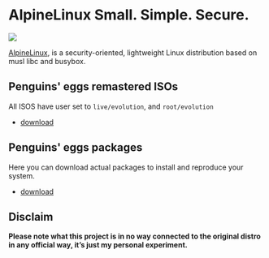 # AlpineLinux Small. Simple. Secure.
![](/img/alpine.svg)

[AlpineLinux](https://alpinelinux.org/), is a security-oriented, lightweight Linux distribution based on musl libc and busybox.

## Penguins' eggs remastered ISOs
All ISOS have user set to ```live/evolution```, and ```root/evolution```

* [download](https://#)

## Penguins' eggs packages
Here you can download actual packages to install and reproduce your system.

* [download](https://#)

## Disclaim
__Please note what this project is in no way connected to the original distro in any official way, it’s just my personal experiment.__
